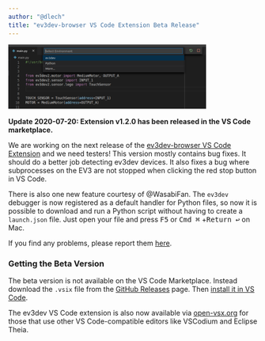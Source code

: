 ```yaml
---
author: "@dlech"
title: "ev3dev-browser VS Code Extension Beta Release"
---
```


<img
 src="/images/news/vscode-ev3dev-browser-debug-python.png"
 alt="Screenshot of ev3dev-browser VS Code extension showing debuggers for Python"
 style="width: 400px; max-width: 100%;"
 class="image-responsive pull-right"
/>

**Update 2020-07-20: Extension v1.2.0 has been released in the VS Code
marketplace.**

We are working on the next release of the [ev3dev-browser VS Code Extension][1]
and we need testers! This version mostly contains bug fixes. It should do a
better job detecting ev3dev devices. It also fixes a bug where subprocesses
on the EV3 are not stopped when clicking the red stop button in VS Code.

[1]: https://marketplace.visualstudio.com/items?itemName=ev3dev.ev3dev-browser

<!--more-->

There is also one new feature courtesy of @WasabiFan. The `ev3dev` debugger is
now registered as a default handler for Python files, so now it is possible to
download and run a Python script without having to create a `launch.json` file.
Just open your file and press <kbd>F5</kbd> or <kbd>Cmd ⌘</kbd>
+<kbd>Return ↩</kbd> on Mac.

If you find any problems, please report them [here][issues].

[issues]: https://github.com/ev3dev/vscode-ev3dev-browser/issues


### Getting the Beta Version

The beta version is not available on the VS Code Marketplace. Instead download
the `.vsix` file from the [GitHub Releases][2] page. Then [install it in VS
Code][3].

[2]: https://github.com/ev3dev/vscode-ev3dev-browser/releases
[3]: https://code.visualstudio.com/docs/editor/extension-gallery#_install-from-a-vsix

The ev3dev VS Code extension is also now available via [open-vsx.org][4] for
those that use other VS Code-compatible editors like VSCodium and Eclipse Theia.

[4]: https://open-vsx.org/extension/ev3dev/ev3dev-browser
